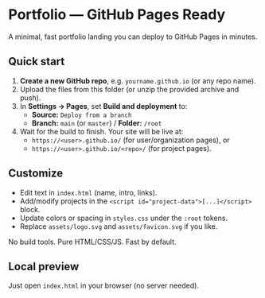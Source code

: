 # Portfolio — GitHub Pages Ready

A minimal, fast portfolio landing you can deploy to GitHub Pages in minutes.

## Quick start

1. **Create a new GitHub repo**, e.g. `yourname.github.io` (or any repo name).
2. Upload the files from this folder (or unzip the provided archive and push).
3. In **Settings → Pages**, set **Build and deployment** to:
   - **Source:** `Deploy from a branch`
   - **Branch:** `main` (or `master`) / **Folder:** `/root`
4. Wait for the build to finish. Your site will be live at:
   - `https://<user>.github.io/` (for user/organization pages), or
   - `https://<user>.github.io/<repo>/` (for project pages).

## Customize

- Edit text in `index.html` (name, intro, links).
- Add/modify projects in the `<script id="project-data">[...]</script>` block.
- Update colors or spacing in `styles.css` under the `:root` tokens.
- Replace `assets/logo.svg` and `assets/favicon.svg` if you like.

No build tools. Pure HTML/CSS/JS. Fast by default.

## Local preview

Just open `index.html` in your browser (no server needed).
